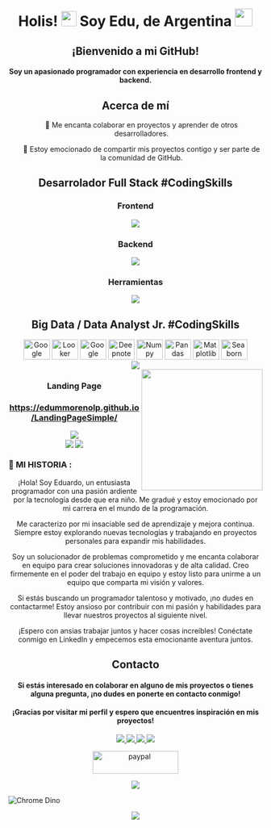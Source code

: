 <!--
BIENVENIDO/A AL BACK STAGE ... DE EDUARDO M MORENO.
Puedes usar de guia para realizar tu github.
Pero recuerda, siempre dar las gracias en mis redes.
Y si te sobra unos pesos donar en los QR que tienes debajo. 
Desde ya muchas gracias por usarme como referencia y mucha suerte con el CODIGO!.
Saludos de Eduardo M Moreno Desarrollador Web Full Stack

-->

<h1 align="center"> Holis! <img src="https://raw.githubusercontent.com/MartinHeinz/MartinHeinz/master/wave.gif" width="30px"> Soy Edu, de Argentina <img width="35px" src="https://images.emojiterra.com/openmoji/v13.1/512px/1f1e6-1f1f7.png"> </h1> 

<h2 align="center">¡Bienvenido a mi GitHub!</h2>

<h4 align="center">Soy un apasionado programador con experiencia en desarrollo frontend y backend.</h4>

<h2 align="center">Acerca de mí</h2>
<ul align="center">
  <p>🌟 Me encanta colaborar en proyectos y aprender de otros desarrolladores.</p>
  <p>🚀 Estoy emocionado de compartir mis proyectos contigo y ser parte de la comunidad de GitHub.</p>
</ul>

<h2 align="center"> Desarrolador Full Stack #CodingSkills </h2> 

<h3 align="center"> Frontend </h3>
<p align="center">
  <a href="">
    <img src="https://skillicons.dev/icons?i=html,css,js,bootstrap,tailwind,react,vite,nextjs&perline=14" />
  </a>
</p>

<h3 align="center"> Backend </h3>
<p align="center">
  <a href="">
    <img src="https://skillicons.dev/icons?i=java,spring,mysql,sqlite,nodejs,express,prisma,py&perline=14" />
  </a>
</p>

<h3 align="center"> Herramientas </h3>
<p align="center">
  <a href="">
    <img src="https://skillicons.dev/icons?i=git,github,vscode,powershell,npm,figma,windows,discord,stackoverflow&perline=14" />
  </a>
</p>

<h2 align="center"> Big Data / Data Analyst Jr. #CodingSkills </h2>
<div align="center">
  <a href="https://docs.google.com/"><img src="https://media.flaticon.com/dist/min/img/landing/gsuite/sheets.svg" height="40" width="52" alt="Google Sheets" /></a>
  <a href="https://looker.com/"><img src="https://www.gstatic.com/analytics-lego/svg/ic_looker_studio.svg" height="40" width="52" alt="Looker Studio logo" /></a>
  <a href="https://colab.research.google.com/"><img src="https://upload.wikimedia.org/wikipedia/commons/thumb/d/d0/Google_Colaboratory_SVG_Logo.svg/2560px-Google_Colaboratory_SVG_Logo.svg.png" height="40" width="52" alt="Google Colab logo" /></a>
  <a href="https://www.deepnote.com/"><img src="https://avatars.githubusercontent.com/u/45339858?s=280&v=4" height="40" width="52" alt="Deepnote logo" /></a>
  <a href="https://numpy.org/"><img src="https://cdn.worldvectorlogo.com/logos/numpy-1.svg" height="40" width="52" alt="Numpy" /></a>
  <a href="https://pandas.pydata.org/"><img src="https://upload.wikimedia.org/wikipedia/commons/thumb/2/22/Pandas_mark.svg/250px-Pandas_mark.svg.png" height="40" width="52" alt="Pandas" /></a>
  <a href="https://matplotlib.org/"><img src="https://upload.wikimedia.org/wikipedia/commons/thumb/8/84/Matplotlib_icon.svg/1200px-Matplotlib_icon.svg.png" height="40" width="52" alt="Matplotlib" /></a>
  <a href="https://seaborn.pydata.org/"><img src="https://user-images.githubusercontent.com/315810/92159303-30d41100-edfb-11ea-8107-1c5352202571.png" height="40" width="52" alt="Seaborn" /></a>
</div>

<div align="center">
  <a href="https://www.youtube.com/watch?v=dQw4w9WgXcQ"><img src="https://user-images.githubusercontent.com/73097560/115834477-dbab4500-a447-11eb-908a-139a6edaec5c.gif"></a>
</div>

<img align="right" width="240" src="https://pa1.narvii.com/6580/8098c6e9207376889eeb0532d9f5a0723c4d73f5_hq.gif" />

<div align="center">
  <h3> Landing Page </h3>
  <h3> <a href="https://edummorenolp.github.io/LandingPageSimple/">https://edummorenolp.github.io/LandingPageSimple/</a> </h3>
</div>

<div align="center">
  <a href="https://www.youtube.com/watch?v=dQw4w9WgXcQ"><img src="https://user-images.githubusercontent.com/73097560/115834477-dbab4500-a447-11eb-908a-139a6edaec5c.gif"></a>
</div>

<div align="center" display="flex">
  <img src="https://github-readme-stats.vercel.app/api?username=EduMMorenolp&show_icons=true&count_private=true&hide_border=true&rank_icon=github&theme=gruvbox" align="center" /> 
  <source align="center"
    srcset="https://github-readme-stats.vercel.app/api/top-langs/?username=EduMMorenolp&layout=compact&langs_count=8&theme=radical"
    media="(prefers-color-scheme: dark)" />
  <source align="center"
    srcset="https://github-readme-stats.vercel.app/api/top-langs/?username=EduMMorenolp&layout=compact&langs_count=8&theme=default"
    media="(prefers-color-scheme: light), (prefers-color-scheme: no-preference)" />
  <img src="https://github-readme-stats.vercel.app/api/top-langs/?username=EduMMorenolp&layout=compact&langs_count=8&theme=gruvbox" align="center"/>
</div> 

### 🧭 MI HISTORIA :

<p align="center">¡Hola! Soy Eduardo, un entusiasta programador con una pasión ardiente por la tecnología desde que era niño. Me gradué y estoy emocionado por mi carrera en el mundo de la programación.</p>
<p align="center">Me caracterizo por mi insaciable sed de aprendizaje y mejora continua. Siempre estoy explorando nuevas tecnologías y trabajando en proyectos personales para expandir mis habilidades.</p>
<p align="center">Soy un solucionador de problemas comprometido y me encanta colaborar en equipo para crear soluciones innovadoras y de alta calidad. Creo firmemente en el poder del trabajo en equipo y estoy listo para unirme a un equipo que comparta mi visión y valores.</p>
<p align="center">Si estás buscando un programador talentoso y motivado, ¡no dudes en contactarme! Estoy ansioso por contribuir con mi pasión y habilidades para llevar nuestros proyectos al siguiente nivel.</p>
<p align="center">¡Espero con ansias trabajar juntos y hacer cosas increíbles! Conéctate conmigo en LinkedIn y empecemos esta emocionante aventura juntos.</p>

<h2 align="center">Contacto</h2>

<h4 align="center"> Si estás interesado en colaborar en alguno de mis proyectos o tienes alguna pregunta, ¡no dudes en ponerte en contacto conmigo!</h4>

<h4 align="center"> ¡Gracias por visitar mi perfil y espero que encuentres inspiración en mis proyectos!</h4>

<p align="center">
  <a href="https://www.linkedin.com/in/eduardo-m-moreno-programador/">
    <img src="https://skillicons.dev/icons?i=linkedin&perline=14" />
  </a>
  <a href="https://www.instagram.com/edu.m.morenolp/">
    <img src="https://skillicons.dev/icons?i=instagram&perline=14" />
  </a>
  <a href="https://twitter.com/EduMMorenolp">
    <img src="https://skillicons.dev/icons?i=twitter&perline=14" />
  </a>
  <a href="mailto:e.m.morenolp@gmail.com" target="_blank">
    <img src="https://skillicons.dev/icons?i=gmail&perline=14" />
  </a>
</p>

<p align="center">
  <a href="https://github.com/EduMMorenolp/EduMMorenolp/blob/main/QRCafecitoPayPal.png"> 
    <img align="center" src="https://cdn.buymeacoffee.com/buttons/v2/default-yellow.png" height="45" width="170" alt="paypal" />
  </a>
</p>

<div align="center">
  <a href="https://www.youtube.com/watch?v=dQw4w9WgXcQ"><img src="https://user-images.githubusercontent.com/73097560/115834477-dbab4500-a447-11eb-908a-139a6edaec5c.gif"></a>
</div>

![Chrome Dino](https://mir-s3-cdn-cf.behance.net/project_modules/max_1200/4ff07986208593.5d9a654e92f36.gif)

<div align="center">
  <img src="https://profile-counter.glitch.me/EduM/count.svg?"  />
</div>

